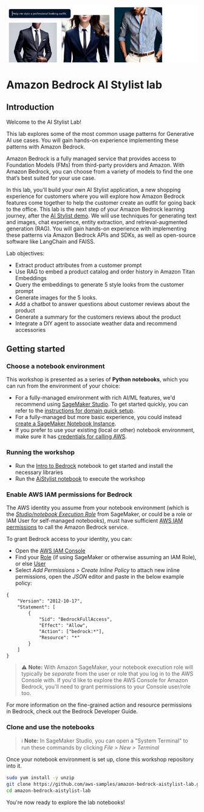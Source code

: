 ![Alt text](aistylist/images/AIStylist.png?raw=true "AI Stylist Lab")
# Amazon Bedrock AI Stylist lab

## Introduction

Welcome to the AI Stylist Lab!

This lab explores some of the most common usage patterns for Generative AI use cases. You will gain hands-on experience implementing these patterns with Amazon Bedrock.

Amazon Bedrock is a fully managed service that provides access to Foundation Models (FMs) from third-party providers and Amazon. With Amazon Bedrock, you can choose from a variety of models to find the one that’s best suited for your use case.

In this lab, you'll build your own AI Stylist application, a new shopping experience for customers where you will explore how Amazon Bedrock features come together to help the customer create an outfit for going back to the office. This lab is the next step of your Amazon Bedrock learning journey, after the [AI Stylist demo](https://aistylist.awsplayer.com/). We will use techniques for generating text and images, chat experience, entity extraction, and retrieval-augmented generation (RAG). You will gain hands-on experience with implementing these patterns via Amazon Bedrock APIs and SDKs, as well as open-source software like LangChain and FAISS.

Lab objectives:

* Extract product attributes from a customer prompt
* Use RAG to embed a product catalog and order history in Amazon Titan Embeddings
* Query the embeddings to generate 5 style looks from the customer prompt
* Generate images for the 5 looks.
* Add a chatbot to answer questions about customer reviews about the product
* Generate a summary for the customers reviews about the product
* Integrate a DIY agent to associate weather data and recommend accessories

## Getting started

### Choose a notebook environment

This workshop is presented as a series of **Python notebooks**, which you can run from the environment of your choice:

- For a fully-managed environment with rich AI/ML features, we'd recommend using [SageMaker Studio](https://aws.amazon.com/sagemaker/studio/). To get started quickly, you can refer to the [instructions for domain quick setup](https://docs.aws.amazon.com/sagemaker/latest/dg/onboard-quick-start.html).
- For a fully-managed but more basic experience, you could instead [create a SageMaker Notebook Instance](https://docs.aws.amazon.com/sagemaker/latest/dg/howitworks-create-ws.html).
- If you prefer to use your existing (local or other) notebook environment, make sure it has [credentials for calling AWS](https://docs.aws.amazon.com/cli/latest/userguide/cli-chap-configure.html).

### Running the workshop
- Run the [Intro to Bedrock](./aistylist/intro_to_bedrock.ipynb) notebook to get started and install the necessary libraries
- Run the [AiStylist notebook](./aistylist/aistylist.ipynb) to execute the workshop


### Enable AWS IAM permissions for Bedrock

The AWS identity you assume from your notebook environment (which is the [*Studio/notebook Execution Role*](https://docs.aws.amazon.com/sagemaker/latest/dg/sagemaker-roles.html) from SageMaker, or could be a role or IAM User for self-managed notebooks), must have sufficient [AWS IAM permissions](https://docs.aws.amazon.com/IAM/latest/UserGuide/access_policies.html) to call the Amazon Bedrock service.

To grant Bedrock access to your identity, you can:

- Open the [AWS IAM Console](https://us-east-1.console.aws.amazon.com/iam/home?#)
- Find your [Role](https://us-east-1.console.aws.amazon.com/iamv2/home?#/roles) (if using SageMaker or otherwise assuming an IAM Role), or else [User](https://us-east-1.console.aws.amazon.com/iamv2/home?#/users)
- Select *Add Permissions > Create Inline Policy* to attach new inline permissions, open the *JSON* editor and paste in the below example policy:

```
{
    "Version": "2012-10-17",
    "Statement": [
        {
            "Sid": "BedrockFullAccess",
            "Effect": "Allow",
            "Action": ["bedrock:*"],
            "Resource": "*"
        }
    ]
}
```

> ⚠️ **Note:** With Amazon SageMaker, your notebook execution role will typically be *separate* from the user or role that you log in to the AWS Console with. If you'd like to explore the AWS Console for Amazon Bedrock, you'll need to grant permissions to your Console user/role too.

For more information on the fine-grained action and resource permissions in Bedrock, check out the Bedrock Developer Guide.


### Clone and use the notebooks

> ℹ️ **Note:** In SageMaker Studio, you can open a "System Terminal" to run these commands by clicking *File > New > Terminal*

Once your notebook environment is set up, clone this workshop repository into it.

```sh
sudo yum install -y unzip
git clone https://github.com/aws-samples/amazon-bedrock-aistylist-lab.git
cd amazon-bedrock-aistylist-lab
```


You're now ready to explore the lab notebooks!
